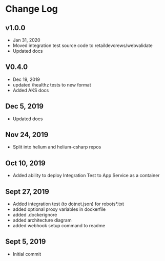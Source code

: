 # Change Log

## v1.0.0
- Jan 31, 2020
- Moved integration test source code to retaildevcrews/webvalidate
- Updated docs

## V0.4.0

- Dec 19, 2019
- updated /healthz tests to new format
- Added AKS docs

## Dec 5, 2019

- Updated docs

## Nov 24, 2019

- Split into helium and helium-csharp repos

## Oct 10, 2019

- Added ability to deploy Integration Test to App Service as a container

## Sept 27, 2019

- Added integration test (to dotnet.json) for robots*.txt
- added optional proxy variables in dockerfile
- added .dockerignore
- added architecture diagram
- added webhook setup command to readme

## Sept 5, 2019

- Initial commit
